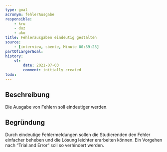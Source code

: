 ```yaml
---
type: goal
acronym: fehlerAusgabe
responsible: 
    - kru
    - duz
    - ako
title: Fehlerausgaben eindeutig gestalten
source:
    - [interview, sbente, Minute 00:39:23]
partOfLargerGoal:
history:
    v1:
        date: 2021-07-03
        comment: initially created
todo: 
---
```


## Beschreibung

Die Ausgabe von Fehlern soll eindeutiger werden.

## Begründung

Durch eindeutige Fehlermeldungen sollen die Studierenden den Fehler einfacher beheben und die Lösung leichter erarbeiten können. Ein Vorgehen nach “Trial and Error“ soll so verhindert werden.